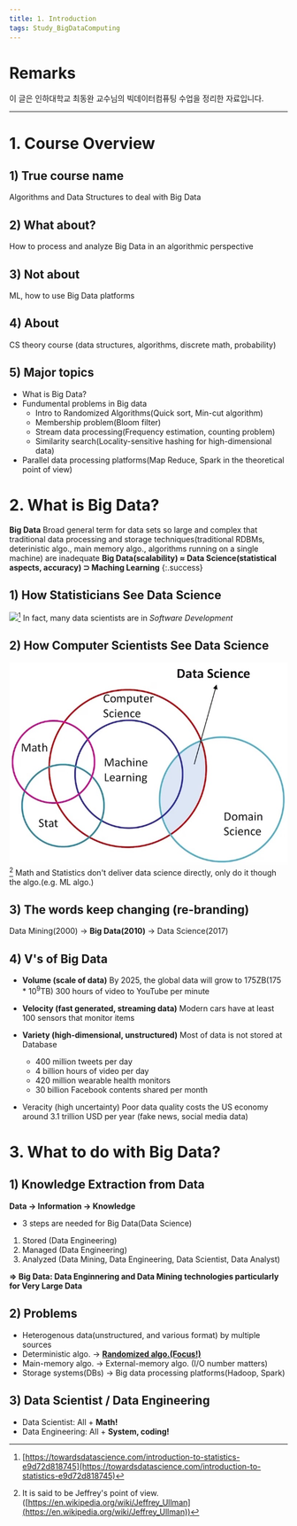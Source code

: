 ```yaml
---
title: 1. Introduction
tags: Study_BigDataComputing
---
```


# Remarks
이 글은 인하대학교 최동완 교수님의 빅데이터컴퓨팅 수업을 정리한 자료입니다.

<!--more-->

---

# 1. Course Overview
## 1) True course name
Algorithms and Data Structures to deal with Big Data

## 2) What about?
How to process and analyze Big Data in an algorithmic perspective

## 3) Not about
ML, how to use Big Data platforms

## 4) About
CS theory course (data structures, algorithms, discrete math, probability)

## 5) Major topics
- What is Big Data?
- Fundumental problems in Big data
  - Intro to Randomized Algorithms(Quick sort, Min-cut algorithm)
  - Membership problem(Bloom filter)
  - Stream data processing(Frequency estimation, counting problem)
  - Similarity search(Locality-sensitive hashing for high-dimensional data)
- Parallel data processing platforms(Map Reduce, Spark in the theoretical point of view)


# 2. What is Big Data?
**Big Data**
Broad general term for data sets so large and complex that traditional data processing and storage techniques(traditional RDBMs, deterinistic algo., main memory algo., algorithms running on a single machine) are inadequate
**Big Data(scalability) $\approx$ Data Science(statistical aspects, accuracy) $\supset$ Maching Learning**
{:.success}

## 1) How Statisticians See Data Science
![](https://miro.medium.com/max/1092/1*mgXvzNcwfpnBawI6XTkVRg.png)[^1]
In fact, many data scientists are in *Software Development*

## 2) How Computer Scientists See Data Science
![](/deprecated/images/2020-03-17-1/001.jpg)[^2]
Math and Statistics don't deliver data science directly, only do it though the algo.(e.g. ML algo.)

## 3) The words keep changing (re-branding)
Data Mining(2000) → **Big Data(2010)** → Data Science(2017)


## 4) V's of Big Data
- **Volume (scale of data)**
By 2025, the global data will grow to 175ZB(175 * 10$^9$TB)
300 hours of video to YouTube per minute

- **Velocity (fast generated, streaming data)**
Modern cars have at least 100 sensors that monitor items

- **Variety (high-dimensional, unstructured)**
Most of data is not stored at Database
  - 400 million tweets per day
  - 4 billion hours of video per day
  - 420 million wearable health monitors
  - 30 billion Facebook contents shared per month

- Veracity (high uncertainty)
Poor data quality costs the US economy around 3.1 trillion USD per year (fake news, social media data)


# 3. What to do with Big Data?
## 1) Knowledge Extraction from Data
**Data → Information → Knowledge**

- 3 steps are needed for Big Data(Data Science)
1. Stored (Data Engineering)
2. Managed (Data Engineering)
3. Analyzed (Data Mining, Data Engineering, Data Scientist, Data Analyst)

**$\Rightarrow$ Big Data: Data Enginnering and Data Mining technologies particularly for Very Large Data**

## 2) Problems
- Heterogenous data(unstructured, and various format) by multiple sources
- Deterministic algo. → **<u>Randomized algo.(Focus!)</u>**
- Main-memory algo. → External-memory algo. (I/O number matters)
- Storage systems(DBs) → Big data processing platforms(Hadoop, Spark)

## 3) Data Scientist / Data Engineering
- Data Scientist: All + **Math!**
- Data Engineering: All + **System, coding!**


[^1]: [https://towardsdatascience.com/introduction-to-statistics-e9d72d818745](https://towardsdatascience.com/introduction-to-statistics-e9d72d818745)

[^2]: It is said to be Jeffrey's point of view. ([https://en.wikipedia.org/wiki/Jeffrey_Ullman](https://en.wikipedia.org/wiki/Jeffrey_Ullman))
